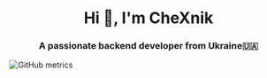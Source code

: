 <h1 align="center">Hi 👋, I'm CheXnik</h1>
<h3 align="center">A passionate backend developer from Ukraine🇺🇦</h3>

![GitHub metrics](https://metrics.lecoq.io/CheXnik)  

